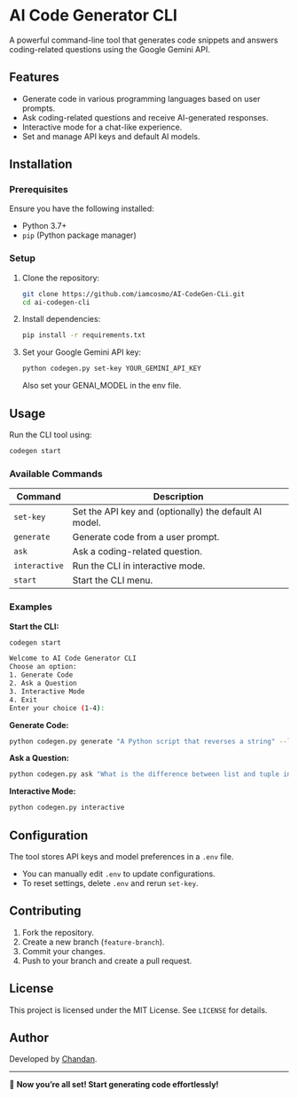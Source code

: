 # AI Code Generator CLI

A powerful command-line tool that generates code snippets and answers coding-related questions using the Google Gemini API.

## Features

- Generate code in various programming languages based on user prompts.
- Ask coding-related questions and receive AI-generated responses.
- Interactive mode for a chat-like experience.
- Set and manage API keys and default AI models.

## Installation

### Prerequisites

Ensure you have the following installed:
- Python 3.7+
- `pip` (Python package manager)

### Setup

1. Clone the repository:
   ```sh
   git clone https://github.com/iamcosmo/AI-CodeGen-CLi.git
   cd ai-codegen-cli
   ```

2. Install dependencies:
   ```sh
   pip install -r requirements.txt
   ```

3. Set your Google Gemini API key:
   ```sh
   python codegen.py set-key YOUR_GEMINI_API_KEY
   ```
   Also set your GENAI_MODEL in the env file.
   <!-- Optionally, specify a default model:
   ```sh
   python codegen.py set-key YOUR_GEMINI_API_KEY --model gemini-2.0-pro
   ``` -->

## Usage

Run the CLI tool using:
```sh
codegen start
```

### Available Commands

| Command | Description |
|---------|-------------|
| `set-key` | Set the API key and (optionally) the default AI model. |
| `generate` | Generate code from a user prompt. |
| `ask` | Ask a coding-related question. |
| `interactive` | Run the CLI in interactive mode. |
| `start` | Start the CLI menu. |

### Examples

**Start the CLI:**
```sh
codegen start

Welcome to AI Code Generator CLI
Choose an option:
1. Generate Code
2. Ask a Question
3. Interactive Mode
4. Exit
Enter your choice (1-4):
```

**Generate Code:**
```sh
python codegen.py generate "A Python script that reverses a string" --language python
```

**Ask a Question:**
```sh
python codegen.py ask "What is the difference between list and tuple in Python?"
```

**Interactive Mode:**
```sh
python codegen.py interactive
```

## Configuration

The tool stores API keys and model preferences in a `.env` file.
- You can manually edit `.env` to update configurations.
- To reset settings, delete `.env` and rerun `set-key`.

## Contributing

1. Fork the repository.
2. Create a new branch (`feature-branch`).
3. Commit your changes.
4. Push to your branch and create a pull request.

## License

This project is licensed under the MIT License. See `LICENSE` for details.

## Author

Developed by [Chandan](https://github.com/iamcosmo).

---
🚀 **Now you’re all set! Start generating code effortlessly!**

